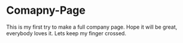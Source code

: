 # Comapny-Page
This is my first try to make a full company page. Hope it will be great, everybody loves it. Lets keep my finger crossed.
